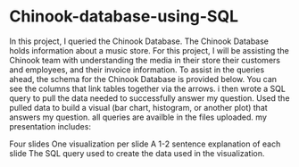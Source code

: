 # Chinook-database-using-SQL
In this project, I queried the Chinook Database. 
The Chinook Database holds information about a music store. 
For this project, I will be assisting the Chinook team with understanding the media in their store 
their customers and employees, and their invoice information. 
To assist in the queries ahead, 
the schema for the Chinook Database is provided below. You can see the columns that link tables together via the arrows.
i then wrote a SQL query to pull the data needed to successfully answer my question.
Used the pulled data to build a visual (bar chart, histogram, or another plot) that answers my question.
all queries are availble in the files uploaded.
my  presentation includes:

Four slides
One visualization per slide
A 1-2 sentence explanation of each slide
The SQL query used to create the data used in the visualization.
